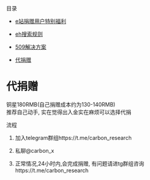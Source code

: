 目录

*  [e站捐赠用户特别福利](https://github.com/kk9448/ehDonate/blob/main/eh捐赠用户特别福利.md)

*  [eh搜索规则](https://github.com/kk9448/ehDonate/blob/main/eh搜索规则.md)

*  [509解决方案](https://github.com/kk9448/ehDonate/blob/main/509解决方案.md)

* [代捐赠](https://github.com/kk9448/ehDonate/blob/main/代捐赠.md)

# 代捐赠
铜星180RMB(自己捐赠成本约为130-140RMB)</br>
推荐自己动手, 实在觉得出入金实在麻烦可以选择代捐

流程

1) 加入telegram群组https://t.me/carbon_research

2) 私聊@carbon_x 

3) 正常情况,24小时内,会完成捐赠, 有问题请进tg群组咨询https://t.me/carbon_research
